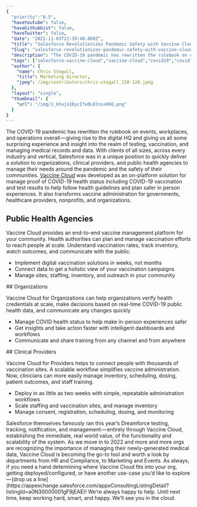 ```yaml
---
{
  "priority":"0.5",
  "haveYoutube": false,
  "haveGithubGist": false,
  "haveTwitter": false,
  "date": "2021-11-03T22:39:40.000Z",
  "title": "Salesforce Revolutionizes Pandemic Safety with Vaccine Cloud",
  "Slug": "salesforce-revolutionizes-pandemic-safety-with-vaccine-cloud",
  "description": "The COVID-19 pandemic has rewritten the rulebook on events, workplaces, and operations overall — giving rise to the digital HQ and giving us all some surprising experience and insight into the realm of testing, vaccination, and managing medical records and data..",
  "tags": ["salesforce-vaccine-cloud","vaccine-cloud","covid19","covid","salesforce"],
  "author": {
    "name": Chris Stegall,
    "title": Marketing Director,
    "jpeg": /img/contributors/chris-stegall_128-128.jpeg
  },
  "layout": "single",
  "thumbnail": {
    "url": "/img/1_khujo1DycIfw9L8lnsx66Q.png"
  }
}
---
```

The COVID-19 pandemic has rewritten the rulebook on events, workplaces, and operations overall — giving rise to the digital HQ and giving us all some surprising experience and insight into the realm of testing, vaccination, and managing medical records and data.
With clients of all sizes, across every industry and vertical, Salesforce was in a unique position to quickly deliver a solution to organizations, clinical providers, and public health agencies to manage their needs around the pandemic and the safety of their communities.
[Vaccine Cloud](https://www.salesforce.com/products/vaccine-cloud/overview/) was developed as an on-platform solution for manage proof of COVID-19 health status including COVID-19 vaccination and test results to help follow health guidelines and plan safer in person experiences. It also transforms vaccine administration for governments, healthcare providers, nonprofits, and organizations.

## Public Health Agencies

Vaccine Cloud provides an end-to-end vaccine management platform for your community. Health authorities can plan and manage vaccination efforts to reach people at scale. Understand vaccination rates, track inventory, watch outcomes, and communicate with the public.
<ul><li>Implement digital vaccination solutions in weeks, not months</li><li>Connect data to get a holistic view of your vaccination campaigns</li><li>Manage sites, staffing, inventory, and outreach in your community</li></ul>
## Organizations

Vaccine Cloud for Organizations can help organizations verify health credentials at scale, make decisions based on real-time COVID-19 public health data, and communicate any changes quickly
<ul><li>Manage COVID health status to help make in-person experiences safer</li><li>Get insights and take action faster with intelligent dashboards and workflows</li><li>Communicate and share training from any channel and from anywhere</li></ul>
## Clinical Providers

Vaccine Cloud for Providers helps to connect people with thousands of vaccination sites. A scalable workflow simplifies vaccine administration. Now, clinicians can more easily manage inventory, scheduling, dosing, patient outcomes, and staff training.
<ul><li>Deploy in as little as two weeks with simple, repeatable administration workflows</li><li>Scale staffing and vaccination sites, and manage inventory</li><li>Manage consent, registration, scheduling, dosing, and monitoring</li></ul>Salesforce themselves famously ran this year’s Dreamforce testing, tracking, notification, and management — entirely through Vaccine Cloud, establishing the immediate, real world value, of the functionality and scalability of the system.
As we move in to 2022 and more and more orgs are recognizing the importance of managing their newly-generated medical data, Vaccine Cloud is becoming the go-to tool and worth a look by departments from HR and Compliance, to Marketing and Events.
As always, if you need a hand determining where Vaccine Cloud fits into your org, getting deployed/configured, or have another use-case you’d like to explore — [drop us a line](https://appexchange.salesforce.com/appxConsultingListingDetail?listingId=a0N30000001gF9jEAE)! We’re always happy to help.
Until next time, keep working hard, smart, and happy. We’ll see you in the cloud.
